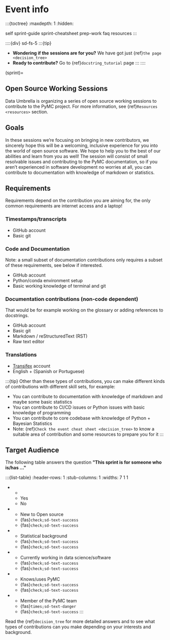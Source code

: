 # Event info

:::{toctree}
:maxdepth: 1
:hidden:

self
sprint-guide
sprint-cheatsheet
prep-work
faq
resources
:::

::::{div} sd-fs-5
:::{tip}
* **Wondering if the sessions are for you?** We have got just {ref}`the page <decision_tree>`
* **Ready to contribute?** Go to {ref}`docstring_tutorial` page
:::
::::

(sprint)=
## Open Source Working Sessions

Data Umbrella is organizing a series of open source working sessions to contribute to the PyMC project. For more information, see {ref}`Resources <resources>` section.

## Goals

In these sessions we’re focusing on bringing in new contributors, we sincerely hope this will be a welcoming, inclusive experience for you into the world of open source software. We hope to help you to the best of our abilities and learn from you as well!
The session will consist of small resolvable issues and contributing to the PyMC documentation, so if you aren’t experienced in software development no worries at all, you can contribute to documentation with knowledge of markdown or statistics.

## Requirements

Requirements depend on the contribution you are aiming for, the only common requirements are internet access and a laptop!

### Timestamps/transcripts
* GitHub account
* Basic git

### Code and Documentation
Note: a small subset of documentation contributions only requires a subset of these requirements, see below if interested.

* GitHub account
* Python/conda environment setup
* Basic working knowledge of terminal and git

### Documentation contributions (non-code dependent)
That would be for example working on the glossary or adding references to docstrings.

* GitHub account
* Basic git
* Markdown / reStructuredText (RST)
* Raw text editor

### Translations
* [Transifex](https://www.transifex.com) account
* English + (Spanish or Portuguese)

:::{tip}
Other than these types of contributions, you can make different kinds of contributions with different skill sets, for example:
  - You can contribute to documentation with knowledge of markdown and maybe some basic statistics
  - You can contribute to CI/CD issues or Python issues with basic knowledge of programming
  - You can contribute to core codebase with knowledge of Python + Bayesian Statistics
  - Note: {ref}`Check the event cheat sheet <decision_tree>` to know a suitable area of contribution and some resources to prepare you for it
:::

## Target Audience
The following table answers the question **"This sprint is for someone who is/has ..."**

:::{list-table}
:header-rows: 1
:stub-columns: 1
:widths: 7 1 1

* -
  - Yes
  - No
* - New to Open source
  - {fas}`check;sd-text-success`
  - {fas}`check;sd-text-success`
* - Statistical background
  - {fas}`check;sd-text-success`
  - {fas}`check;sd-text-success`
* - Currently working in data science/software
  - {fas}`check;sd-text-success`
  - {fas}`check;sd-text-success`
* - Knows/uses PyMC
  - {fas}`check;sd-text-success`
  - {fas}`check;sd-text-success`
* - Member of the PyMC team
  - {fas}`times;sd-text-danger`
  - {fas}`check;sd-text-success`
:::

Read the {ref}`decision_tree` for more detailed answers and to see
what types of contributions can you make depending on your interests and
background.
